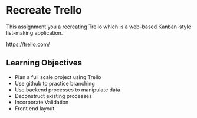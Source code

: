 # Recreate Trello

This assignment you a recreating Trello which is a web-based Kanban-style list-making application.

https://trello.com/

## Learning Objectives

* Plan a full scale project using Trello
* Use github to practice branching
* Use backend processes to manipulate data
* Deconstruct existing processes
* Incorporate Validation
* Front end layout 


